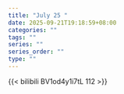 ```yaml
---
title: "July 25 "
date: 2025-09-21T19:18:59+08:00
categories: ""
tags: ""
series: ""
series_order: ""
type: ""
---
```



{{< bilibili BV1od4y1i7tL 112 >}}

